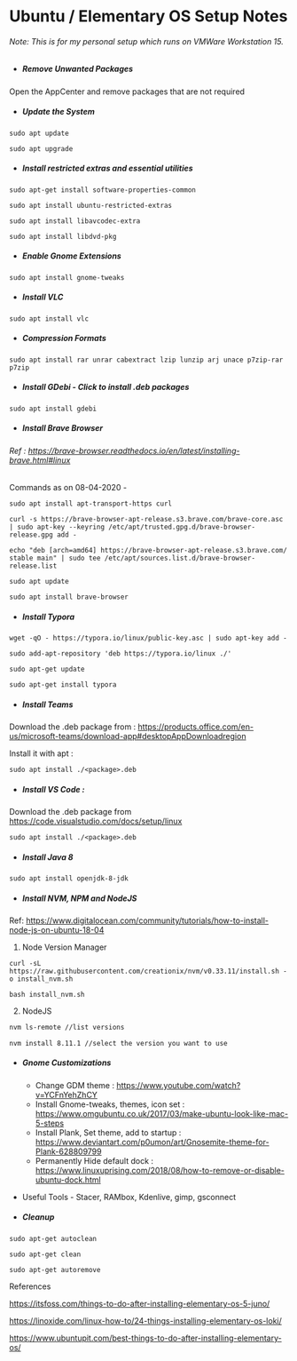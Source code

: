 # Ubuntu / Elementary OS Setup Notes

###### Note: This is for my personal setup which runs on VMWare Workstation 15.

- ##### Remove Unwanted Packages


Open the AppCenter and remove packages that are not required



- ##### Update the System


```
sudo apt update
```

```
sudo apt upgrade
```



- ##### Install restricted extras and essential utilities


```
sudo apt-get install software-properties-common
```

```
sudo apt install ubuntu-restricted-extras
```

```
sudo apt install libavcodec-extra
```

```
sudo apt install libdvd-pkg
```



- ##### Enable Gnome Extensions


```
sudo apt install gnome-tweaks
```



- ##### Install VLC


```
sudo apt install vlc
```



- ##### Compression Formats


```
sudo apt install rar unrar cabextract lzip lunzip arj unace p7zip-rar p7zip
```



- ##### Install GDebi - Click to install .deb packages


```
sudo apt install gdebi
```



- ##### Install Brave Browser

###### Ref : https://brave-browser.readthedocs.io/en/latest/installing-brave.html#linux

Commands as on 08-04-2020 - 

```
sudo apt install apt-transport-https curl
```

```
curl -s https://brave-browser-apt-release.s3.brave.com/brave-core.asc | sudo apt-key --keyring /etc/apt/trusted.gpg.d/brave-browser-release.gpg add -
```

```
echo "deb [arch=amd64] https://brave-browser-apt-release.s3.brave.com/ stable main" | sudo tee /etc/apt/sources.list.d/brave-browser-release.list
```

```
sudo apt update
```

```
sudo apt install brave-browser
```



- ##### Install Typora

```
wget -qO - https://typora.io/linux/public-key.asc | sudo apt-key add -
```

```
sudo add-apt-repository 'deb https://typora.io/linux ./'
```

```
sudo apt-get update
```

```
sudo apt-get install typora
```



- ##### Install Teams


Download the .deb package from : https://products.office.com/en-us/microsoft-teams/download-app#desktopAppDownloadregion

Install it with apt : 

```
sudo apt install ./<package>.deb
```



- ##### Install VS Code : 

Download the .deb package from https://code.visualstudio.com/docs/setup/linux

```
sudo apt install ./<package>.deb
```



- ##### Install Java 8

```
sudo apt install openjdk-8-jdk
```



- ##### Install NVM, NPM and NodeJS

Ref: https://www.digitalocean.com/community/tutorials/how-to-install-node-js-on-ubuntu-18-04

1) Node Version Manager

```
curl -sL https://raw.githubusercontent.com/creationix/nvm/v0.33.11/install.sh -o install_nvm.sh
```

```
bash install_nvm.sh
```



2) NodeJS

```sh
nvm ls-remote //list versions
```

```
nvm install 8.11.1 //select the version you want to use
```









- ##### Gnome Customizations
  - Change GDM theme : https://www.youtube.com/watch?v=YCFnYehZhCY
  - Install Gnome-tweaks, themes, icon set : https://www.omgubuntu.co.uk/2017/03/make-ubuntu-look-like-mac-5-steps
  - Install Plank, Set theme, add to startup : https://www.deviantart.com/p0umon/art/Gnosemite-theme-for-Plank-628809799
  -  Permanently Hide default dock : https://www.linuxuprising.com/2018/08/how-to-remove-or-disable-ubuntu-dock.html

- Useful Tools - Stacer, RAMbox, Kdenlive, gimp, gsconnect









- ##### Cleanup

```
sudo apt-get autoclean
```

```
sudo apt-get clean
```

```
sudo apt-get autoremove
```





References

https://itsfoss.com/things-to-do-after-installing-elementary-os-5-juno/

https://linoxide.com/linux-how-to/24-things-installing-elementary-os-loki/

https://www.ubuntupit.com/best-things-to-do-after-installing-elementary-os/